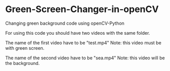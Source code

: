 # Green-Screen-Changer-in-openCV
Changing green background code using openCV-Python

For using this code you should have two videos with the same folder.

The name of the first video have to be "test.mp4"
  Note: this video must be with green screen.

The name of the second video have to be "sea.mp4"
  Note: this video will be the background.

